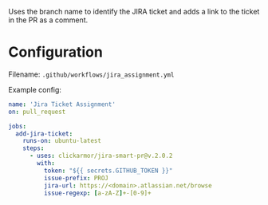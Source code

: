 Uses the branch name to identify the JIRA ticket and adds a link to the ticket in the PR as a comment.

# Configuration

Filename: `.github/workflows/jira_assignment.yml`

Example config:

```yml
name: 'Jira Ticket Assignment'
on: pull_request

jobs:
  add-jira-ticket:
    runs-on: ubuntu-latest
    steps:
      - uses: clickarmor/jira-smart-pr@v.2.0.2
        with:
          token: "${{ secrets.GITHUB_TOKEN }}"
          issue-prefix: PROJ
          jira-url: https://<domain>.atlassian.net/browse
          issue-regexp: [a-zA-Z]+-[0-9]+
```
